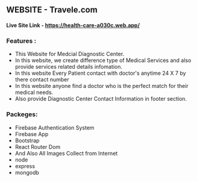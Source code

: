 ## WEBSITE - Travele.com
#### Live Site Link - https://health-care-a030c.web.app/

### Features :

- This Website for Medcial Diagnostic Center.
- In this website, we create difference type of Medical Services and also provide services related details infomation.
- In this website Every Patient contact with doctor's anytime 24 X 7 by there contact number
- In this website anyone find a doctor who is the perfect match for their medical needs.
- Also provide Diagnostic Center Contact Information in footer section.

### Packeges:
- Firebase Authentication System
- Firebase App
- Bootstrap
- React Router Dom
- And Also All Images Collect from Internet
- node
- express
- mongodb